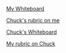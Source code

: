 


[My Whiteboard](https://docs.google.com/drawings/d/1mJ1FnLFjLmrDNeHDY3dpmB88aBr8tMe7IR47FG1yu0I/edit?usp=sharing)
 <!-- Original URL:  https://docs.google.com/drawings/d/1mJ1FnLFjLmrDNeHDY3dpmB88aBr8tMe7IR47FG1yu0I/edit -->

[Chuck's rubric on me](https://docs.google.com/spreadsheets/d/17CW-4huZ-cKJgP6_jR3iwUyfS9udackVs8dSfS9_u5w/edit?usp=sharing)
<!-- Original URL:  https://docs.google.com/spreadsheets/d/17CW-4huZ-cKJgP6_jR3iwUyfS9udackVs8dSfS9_u5w/edit#gid=0 -->

[Chuck's Whiteboard](https://docs.google.com/drawings/d/10F07iCkvuXqH4Otc26U3ddGletruw7hi9rPDLp9NBNo/edit?usp=sharing)
<!-- Original URL:  https://docs.google.com/drawings/d/10F07iCkvuXqH4Otc26U3ddGletruw7hi9rPDLp9NBNo/edit -->

[My rubric on Chuck](https://docs.google.com/spreadsheets/d/166nmrWaTmVmud5jjg2ERaBlt_viNWogXdT47gSE5RIE/edit?usp=sharing)
<!-- Original URL:  https://docs.google.com/spreadsheets/d/166nmrWaTmVmud5jjg2ERaBlt_viNWogXdT47gSE5RIE/edit#gid=0 -->

